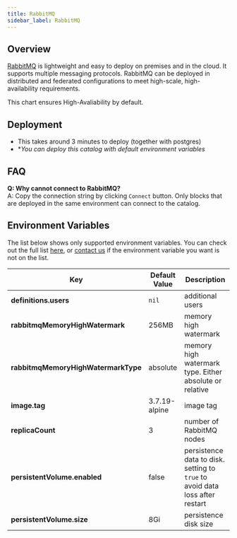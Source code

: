 ```yaml
---
title: RabbitMQ
sidebar_label: RabbitMQ
---
```


## Overview

[RabbitMQ](https://www.rabbitmq.com/) is lightweight and easy to deploy on premises and in the cloud. It supports multiple messaging protocols. RabbitMQ can be deployed in distributed and federated configurations to meet high-scale, high-availability requirements.

This chart ensures High-Avaliability by default.

## Deployment

- This takes around 3 minutes to deploy (together with postgres)
- **You can deploy this catalog with default environment variables*

## FAQ

**Q: Why cannot connect to RabbitMQ?**  
A: Copy the connection string by clicking `Connect` button. Only blocks that are deployed in the same environment can connect to the catalog.

## Environment Variables

The list below shows only supported environment variables. You can check out the full list [here](https://github.com/kintohub/kinto-catalog/tree/master/rabbitmq#configuration), or [contact us](https://discord.gg/QVgqWuw) if the environment variable you want is not on the list.


| Key        | Default Value           | Description  |
| ---  | --- | --- |
| **definitions.users** |  `nil` | additional users |
| **rabbitmqMemoryHighWatermark** | 256MB |  memory high watermark |
| **rabbitmqMemoryHighWatermarkType** | absolute |  memory high watermark type. Either absolute or relative |
| **image.tag** |  3.7.19-alpine  |  image tag |
| **replicaCount** |  3  |  number of RabbitMQ nodes |
| **persistentVolume.enabled** |  false  |  persistence data to disk. setting to `true` to avoid data loss after restart |
| **persistentVolume.size** |  8Gi  |  persistence disk size |

